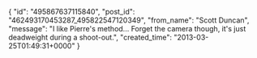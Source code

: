  {
   "id": "495867637115840",
   "post_id": "462493170453287_495822547120349",
   "from_name": "Scott Duncan",
   "message": "I like Pierre's method... Forget the camera though, it's just deadweight during a shoot-out.",
   "created_time": "2013-03-25T01:49:31+0000"
 }
